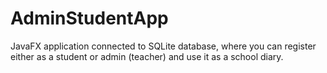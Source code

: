 # AdminStudentApp
JavaFX application connected to SQLite database, where you can register either as a student or admin (teacher) and use it as a school diary.
